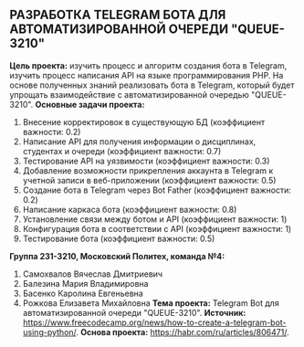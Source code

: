 ## РАЗРАБОТКА TELEGRAM БОТА ДЛЯ АВТОМАТИЗИРОВАННОЙ ОЧЕРЕДИ "QUEUE-3210"
**Цель проекта:** изучить процесс и алгоритм создания бота в Telegram, изучить процесс написания API на языке программирования PHP. На основе полученных знаний реализовать бота в Telegram, который будет упрощать взаимодействие с автоматизированной очередью "QUEUE-3210".
**Основные задачи проекта:**
1. Внесение корректировок в существующую БД (коэффициент важности: 0.2)
2. Написание API для получения информации о дисциплинах, студентах и очереди (коэффициент важности: 0.7)
3. Тестирование API на уязвимости (коэффициент важности: 0.3)
4. Добавление возможности прикрепления аккаунта в Telegram к учетной записи в веб-приложении (коэффициент важности: 0.5)
5. Создание бота в Telegram через Bot Father (коэффициент важности: 0.2)
6. Написание каркаса бота (коэффициент важности: 0.8)
7. Установление связи между ботом и API (коэффициент важности: 1)
8. Конфигурация бота в соответствии с API (коэффициент важности: 1)
9. Тестирование бота (коэффициент важности: 0.5)

**Группа 231-3210, Московский Политех, команда №4:**
1.	Самохвалов Вячеслав Дмитриевич
2.	Балезина Мария Владимировна
3.	Басенко Каролина Евгеньевна
4.	Рожкова Елизавета Михайловна
**Тема проекта:** Telegram Bot для автоматизированной очереди "QUEUE-3210".
**Источник:** https://www.freecodecamp.org/news/how-to-create-a-telegram-bot-using-python/.
**Основа проекта:** https://habr.com/ru/articles/806471/. 


